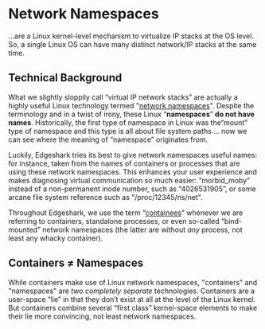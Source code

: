 # Network Namespaces

…are a Linux kernel-level mechanism to virtualize IP stacks at the OS level. So,
a single Linux OS can have many distinct network/IP stacks at the same time.

## Technical Background

What we slightly sloppily call “virtual IP network stacks” are actually a highly
useful Linux technology termed "[network
namespaces](https://man7.org/linux/man-pages/man7/network_namespaces.7.html)".
Despite the terminology and in a twist of irony, these Linux “**namespaces**”
**do not have names**. Historically, the first type of namespace in Linux was
the“mount” type of namespace and this type is all about file system paths … now
we can see where the meaning of “namespace” originates from.

Luckily, Edgeshark tries its best to give network namespaces useful names: for
instance, taken from the names of containers or processes that are using these
network namespaces. This enhances your user experience and makes diagnosing
virtual communication so much easier: “morbid_moby” instead of a non-permanent
inode number, such as “4026531905”, or some arcane file system reference such as
"/proc/12345/ns/net".

Throughout Edgeshark, we use the term “[containees](containees.md)” whenever we
are referring to containers, standalone processes, or even so-called
“bind-mounted” network namespaces (the latter are without _any_ process, not
least any whacky container).

## Containers ≠ Namespaces

While containers make use of Linux network namespaces, "containers" and
"namespaces" are _two completely separate_ technologies. Containers are a
user-space “lie” in that they don’t exist at all at the level of the Linux
kernel. But containers combine several “first class” kernel-space elements to
make their lie more convincing, not least network namespaces.
